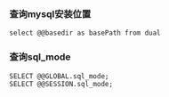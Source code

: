 ### 查询mysql安装位置
    select @@basedir as basePath from dual
### 查询sql_mode
    SELECT @@GLOBAL.sql_mode;
    SELECT @@SESSION.sql_mode;